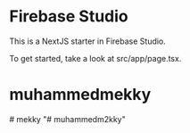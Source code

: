 # Firebase Studio

This is a NextJS starter in Firebase Studio.

To get started, take a look at src/app/page.tsx.
# muhammedmekky
#   m e k k y  
 "# muhammedm2kky" 
